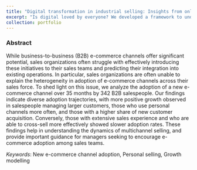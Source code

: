 ```yaml
---
title: "Digital transformation in industrial selling: Insights from online channel adoption"
excerpt: "Is digital loved by everyone? We developed a framework to understand the online channel adopting by frontline sales professionals."
collection: portfolio
---
```


### Abstract

While business-to-business (B2B) e-commerce channels offer significant potential, sales organizations often struggle with effectively introducing these initiatives to their sales teams and predicting their integration into existing operations. In particular, sales organizations are often unable to explain the heterogeneity in adoption of e-commerce channels across their sales force. To shed light on this issue, we analyze the adoption of a new e-commerce channel over 35 months by 342 B2B salespeople. Our findings indicate diverse adoption trajectories, with more positive growth observed in salespeople managing larger customers, those who use personal channels more often, and those with a higher share of new customer acquisition. Conversely, those with extensive sales experience and who are able to cross-sell more effectively showed slower adoption rates. These findings help in understanding the dynamics of multichannel selling, and provide important guidance for managers seeking to encourage e-commerce adoption among sales teams.

*Keywords*: New e-commerce channel adoption, Personal selling, Growth modelling 
